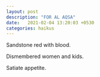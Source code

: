```yaml
---
layout: post
description: "FOR AL AQSA"
date:   2021-02-04 13:20:03 +0530
categories: haikus
---
```

Sandstone red with blood.

Dismembered women and kids.

Satiate appetite.
